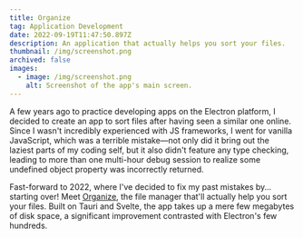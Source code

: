 ```yaml
---
title: Organize
tag: Application Development
date: 2022-09-19T11:47:50.897Z
description: An application that actually helps you sort your files.
thumbnail: /img/screenshot.png
archived: false
images:
  - image: /img/screenshot.png
    alt: Screenshot of the app's main screen.
---
```

A﻿ few years ago to practice developing apps on the Electron platform, I decided to create an app to sort files after having seen a similar one online. Since I wasn't incredibly experienced with JS frameworks, I went for vanilla JavaScript, which was a terrible mistake—not only did it bring out the laziest parts of my coding self, but it also didn't feature any type checking, leading to more than one multi-hour debug session to realize some undefined object property was incorrectly returned.

F﻿ast-forward to 2022, where I've decided to fix my past mistakes by… starting over! Meet [Organize](https://organize.julianmarmier.com), the file manager that'll actually help you sort your files. Built on Tauri and Svelte, the app takes up a mere few megabytes of disk space, a significant improvement contrasted with Electron's few hundreds.